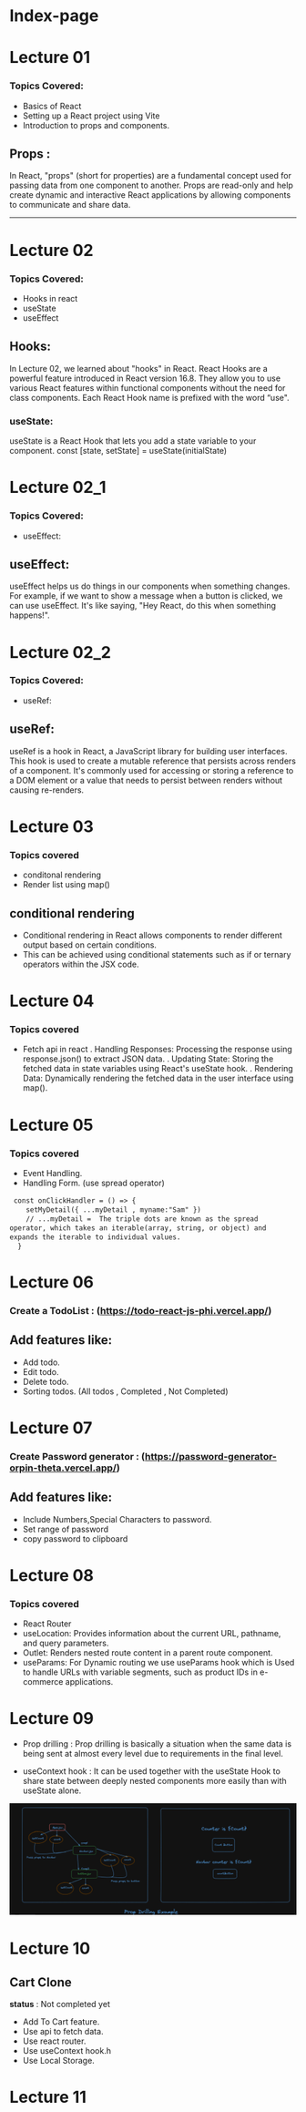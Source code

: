 # Index-page

# Lecture 01
### Topics Covered:
- Basics of React
- Setting up a React project using Vite
- Introduction to props and components.

## Props :
In React, "props" (short for properties) are a fundamental concept used for passing data from one component to another. Props are read-only and help create dynamic and interactive React applications by allowing components to communicate and share data.
***
# Lecture 02
### Topics Covered:
- Hooks in react
- useState
- useEffect

## Hooks:
In Lecture 02, we learned about "hooks" in React.  React Hooks are a powerful feature introduced in React version 16.8. They allow you to use various React features within functional components without the need for class components. Each React Hook name is prefixed with the word “use". 

### useState:
useState is a React Hook that lets you add a state variable to your component. 
const [state, setState] = useState(initialState)

# Lecture 02_1 
### Topics Covered:
- useEffect:
  
## useEffect:
useEffect helps us do things in our components when something changes. 
For example, if we want to show a message when a button is clicked, we can use useEffect. 
It's like saying, "Hey React, do this when something happens!".

# Lecture 02_2 
### Topics Covered:
- useRef:
  
## useRef:
useRef is a hook in React, a JavaScript library for building user interfaces. This hook is used to create a mutable reference that persists across renders of a component. It's commonly used for accessing or storing a reference to a DOM element or a value that needs to persist between renders without causing re-renders.

# Lecture 03
### Topics covered
- conditonal rendering
- Render list using map()

## conditional rendering
- Conditional rendering in React allows components to render different output based on certain conditions.
- This can be achieved using conditional statements such as if or ternary operators within the JSX code.

# Lecture 04 
### Topics covered
- Fetch api in react
. Handling Responses: Processing the response using response.json() to extract JSON data.
. Updating State: Storing the fetched data in state variables using React's useState hook.
. Rendering Data: Dynamically rendering the fetched data in the user interface using map().

# Lecture 05 
### Topics covered
- Event Handling. 
- Handling Form. (use spread operator)

``` 
 const onClickHandler = () => {
    setMyDetail({ ...myDetail , myname:"Sam" })
    // ...myDetail =  The triple dots are known as the spread operator, which takes an iterable(array, string, or object) and expands the iterable to individual values.
  } 
  ```

# Lecture 06
### Create a TodoList : (https://todo-react-js-phi.vercel.app/)
## Add features like:
- Add todo.
- Edit todo. 
- Delete todo.
- Sorting todos. (All todos , Completed , Not Completed)

# Lecture 07
### Create Password generator : (https://password-generator-orpin-theta.vercel.app/)
## Add features like:
- Include Numbers,Special Characters to password.
- Set range of password
- copy password to clipboard
  
# Lecture 08
### Topics covered
- React Router
- useLocation: Provides information about the current URL, pathname, and query parameters.
- Outlet: Renders nested route content in a parent route component.
- useParams: For Dynamic routing we use useParams hook which is Used to handle URLs with variable segments, such as product IDs in e-commerce applications.

# Lecture 09
- Prop drilling : Prop drilling is basically a situation when the same data is being sent at almost every level due to requirements in the final level. 

- useContext hook : It can be used together with the useState Hook to share state between deeply nested components more easily than with useState alone.

![prop drilling image](<Prop drilling.png>)

# Lecture 10
## Cart Clone
 <b>status</b> : Not completed yet
- Add To Cart feature.
- Use api to fetch data.
- Use react router.
- Use useContext hook.h
- Use Local Storage.


# Lecture 11




